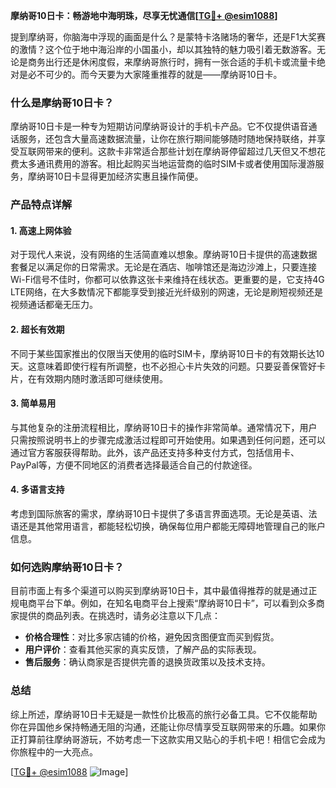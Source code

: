 **摩纳哥10日卡：畅游地中海明珠，尽享无忧通信[[TG💪+ @esim1088](https://t.me/s/esim1088)]**

提到摩纳哥，你脑海中浮现的画面是什么？是蒙特卡洛赌场的奢华，还是F1大奖赛的激情？这个位于地中海沿岸的小国虽小，却以其独特的魅力吸引着无数游客。无论是商务出行还是休闲度假，来摩纳哥旅行时，拥有一张合适的手机卡或流量卡绝对是必不可少的。而今天要为大家隆重推荐的就是——摩纳哥10日卡。

### 什么是摩纳哥10日卡？

摩纳哥10日卡是一种专为短期访问摩纳哥设计的手机卡产品。它不仅提供语音通话服务，还包含大量高速数据流量，让你在旅行期间能够随时随地保持联络，并享受互联网带来的便利。这款卡非常适合那些计划在摩纳哥停留超过几天但又不想花费太多通讯费用的游客。相比起购买当地运营商的临时SIM卡或者使用国际漫游服务，摩纳哥10日卡显得更加经济实惠且操作简便。

### 产品特点详解

#### 1. 高速上网体验
对于现代人来说，没有网络的生活简直难以想象。摩纳哥10日卡提供的高速数据套餐足以满足你的日常需求。无论是在酒店、咖啡馆还是海边沙滩上，只要连接Wi-Fi信号不佳时，你都可以依靠这张卡来维持在线状态。更重要的是，它支持4G LTE网络，在大多数情况下都能享受到接近光纤级别的网速，无论是刷短视频还是视频通话都毫无压力。

#### 2. 超长有效期
不同于某些国家推出的仅限当天使用的临时SIM卡，摩纳哥10日卡的有效期长达10天。这意味着即使行程有所调整，也不必担心卡片失效的问题。只要妥善保管好卡片，在有效期内随时激活即可继续使用。

#### 3. 简单易用
与其他复杂的注册流程相比，摩纳哥10日卡的操作非常简单。通常情况下，用户只需按照说明书上的步骤完成激活过程即可开始使用。如果遇到任何问题，还可以通过官方客服获得帮助。此外，该产品还支持多种支付方式，包括信用卡、PayPal等，方便不同地区的消费者选择最适合自己的付款途径。

#### 4. 多语言支持
考虑到国际旅客的需求，摩纳哥10日卡提供了多语言界面选项。无论是英语、法语还是其他常用语言，都能轻松切换，确保每位用户都能无障碍地管理自己的账户信息。

### 如何选购摩纳哥10日卡？

目前市面上有多个渠道可以购买到摩纳哥10日卡，其中最值得推荐的就是通过正规电商平台下单。例如，在知名电商平台上搜索“摩纳哥10日卡”，可以看到众多商家提供的商品列表。在挑选时，请务必注意以下几点：

- **价格合理性**：对比多家店铺的价格，避免因贪图便宜而买到假货。
- **用户评价**：查看其他买家的真实反馈，了解产品的实际表现。
- **售后服务**：确认商家是否提供完善的退换货政策以及技术支持。

### 总结

综上所述，摩纳哥10日卡无疑是一款性价比极高的旅行必备工具。它不仅能帮助你在异国他乡保持畅通无阻的沟通，还能让你尽情享受互联网带来的乐趣。如果你正打算前往摩纳哥游玩，不妨考虑一下这款实用又贴心的手机卡吧！相信它会成为你旅程中的一大亮点。

[[TG💪+ @esim1088](https://t.me/s/esim1088) ![Image](https://i.postimg.cc/4NQfJmqS/Snipaste-2025-05-13-00-14-12.png)]